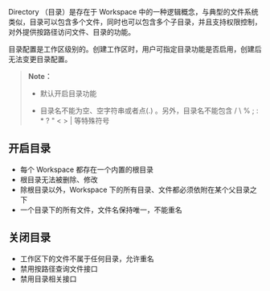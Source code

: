Directory （目录）是存在于 Workspace 中的一种逻辑概念，与典型的文件系统类似，目录可以包含多个文件，同时也可以包含多个子目录，并且支持权限控制，对外提供按路径访问文件、目录的功能。

目录配置是工作区级别的。创建工作区时，用户可指定目录功能是否启用，创建后无法变更目录配置。

>  **Note：**
>
>  * 默认开启目录功能
>
>  * 目录名不能为空、空字符串或者点(.) 。另外，目录名不能包含 / \\ % ; : * ? " < > | 等特殊符号

## 开启目录 ##
 - 每个 Workspace 都存在一个内置的根目录
 - 根目录无法被删除、修改
 - 除根目录以外，Workspace 下的所有目录、文件都必须依附在某个父目录之下
 - 一个目录下的所有文件，文件名保持唯一，不能重名

## 关闭目录 ##

 - 工作区下的文件不属于任何目录，允许重名
 - 禁用按路径查询文件接口
 - 禁用目录相关接口

